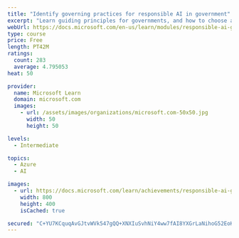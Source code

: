 ```yaml
---
title: "Identify governing practices for responsible AI in government"
excerpt: "Learn guiding principles for governments, and how to choose and operationalize a governance system to responsibly and successfully use AI in the public sector."
webUrl: https://docs.microsoft.com/en-us/learn/modules/responsible-ai-governing-practices-government/
type: course
price: Free
length: PT42M
ratings:
  count: 283
  average: 4.795053
heat: 50

provider:
  name: Microsoft Learn
  domain: microsoft.com
  images:
    - url: /assets/images/organizations/microsoft.com-50x50.jpg
      width: 50
      height: 50

levels:
  - Intermediate

topics:
  - Azure
  - AI

images:
  - url: https://docs.microsoft.com/learn/achievements/responsible-ai-governing-practices-government-social.png
    width: 800
    height: 400
    isCached: true

secured: "C+YU7KCquqAvGJtvWVk547gQQ+XNXIuSvhNiY4ww7fAI8YXGrLaNihoG52EoKDVjeiTcS2di+CSUkkzJxRC/pfAPVcFH3lw/SM+sEymjHBPYmHDkYyKW6NnNlwKVSJm8HDkPoz7/KZoMcOW5ZeBh4HzzTozXU4fTBbTiKCtcL4G3K5GKQf3hUK0rJLZ31Acrs8WJZswGRdu1ebYXv9PRA28HYSOEQqeST2QT8Cj6MtkZIBRm0i0VKxeV8KyhPdZ0Io4U982CQpyMKHScDg7mc85833bqeXYiEM7BZtWlF6S11tZXjHwBFkziEJLaCLIyPA+6U6h2aTcV3fFFczTqR5rQLcBI0fOvikrSqG0FQgoqDPfRJ9M8odYGNnaeQgyJ2OUbSUDLg4ZGB9zWjpH9f2W6SZIDseikNK7Awrq2hXU=;iSFuUeLBPExJqoT67S7OHQ=="
---
```


